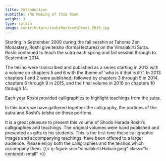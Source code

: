 ```yaml
---
title: Introduction
subtitle: The Making of this Book 
weight: 3
type: splash
image: contributors/roshiMorikamiDemo1.2010.jpg
---
```


Starting in September 2009 during the fall sesshin at Tahoma Zen Monastery, Roshi give teisho (formal lectures) on the Vimalakirti Sutra. Roshi continued to teach the sutra each spring and fall sesshin through to September 2014. 

The teisho were transcribed and published as a series starting in 2012 with a volume on chapters 5 and 6 with the theme of 'who is it that is ill?'. In 2013 chapters 1 and 2 were published; followed by chapters 3 through 5 in 2014, chapters 6 through 9 in 2015, and the final volume in 2016 on chapters 10 through 14. 

Each year Roshi provided calligraphies to highlight teachings from the sutra. 

In this book we have gathered together the calligraphy, the portions of the sutra and Roshi's teisho on those portions.  

It is a great pleasure to present this volume of Shodo Harada Roshi’s calligraphies and teachings. The original  volumes were hand published and presented as gifts to his students. This is the first time these calligraphic images and accompanying teachings, have been offered to a larger audience. Please enjoy both the calligraphies and the teishos which accompany them.
{{< q-figure src="vimalakirti.Hakuin.jpeg" class="is-centered-small" >}}